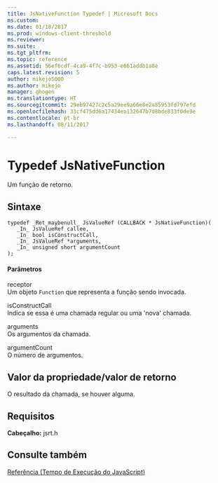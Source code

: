 ```yaml
---
title: JsNativeFunction Typedef | Microsoft Docs
ms.custom: 
ms.date: 01/18/2017
ms.prod: windows-client-threshold
ms.reviewer: 
ms.suite: 
ms.tgt_pltfrm: 
ms.topic: reference
ms.assetid: 56ef6cdf-4ca9-4f7c-b953-e661addb1a8e
caps.latest.revision: 5
author: mikejo5000
ms.author: mikejo
manager: ghogen
ms.translationtype: HT
ms.sourcegitcommit: 29eb97427c2c5a29ee9a66e8e2a85953fd797efd
ms.openlocfilehash: 33cf475dd6a17434ea132647b7d8bde833f0de9e
ms.contentlocale: pt-br
ms.lasthandoff: 08/11/2017

---
```

# <a name="jsnativefunction-typedef"></a>Typedef JsNativeFunction
Um função de retorno.  
  
## <a name="syntax"></a>Sintaxe  
  
```  
typedef _Ret_maybenull_ JsValueRef (CALLBACK * JsNativeFunction)(  
   _In_ JsValueRef callee,  
   _In_ bool isConstructCall,  
   _In_ JsValueRef *arguments,  
   _In_ unsigned short argumentCount  
);  
```  
  
#### <a name="parameters"></a>Parâmetros  
 receptor  
 Um objeto `Function` que representa a função sendo invocada.  
  
 isConstructCall  
 Indica se essa é uma chamada regular ou uma 'nova' chamada.  
  
 arguments  
 Os argumentos da chamada.  
  
 argumentCount  
 O número de argumentos.  
  
## <a name="property-valuereturn-value"></a>Valor da propriedade/valor de retorno  
 O resultado da chamada, se houver alguma.  
  
## <a name="requirements"></a>Requisitos  
 **Cabeçalho:** jsrt.h  
  
## <a name="see-also"></a>Consulte também  
 [Referência (Tempo de Execução do JavaScript)](../chakra-hosting/reference-javascript-runtime.md)
